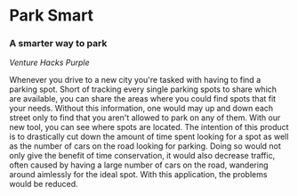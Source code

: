 # Park Smart
### A smarter way to park
*Venture Hacks Purple*

Whenever you drive to a new city you're tasked with having to find a parking spot. Short of tracking every single parking spots to share which are available, you can share the areas where you could find spots that fit your needs. Without this information, one would may up and down each street only to find that you aren't allowed to park on any of them. With our new tool, you can see where spots are located. The intention of this product is to drastically cut down the amount of time spent looking for a spot as well as the number of cars on the road looking for parking. Doing so would not only give the benefit of time conservation, it would also decrease traffic, often caused by having a large number of cars on the road, wandering around aimlessly for the ideal spot. With this application, the problems would be reduced.
